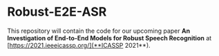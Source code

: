 # Robust-E2E-ASR
This repository will contain the code for our upcoming paper **An Investigation of End-to-End Models for Robust Speech Recognition** at [https://2021.ieeeicassp.org/](**ICASSP 2021**).
